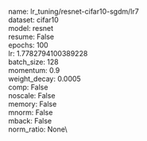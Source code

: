 name: lr_tuning/resnet-cifar10-sgdm/lr7\
dataset: cifar10\
model: resnet\
resume: False\
epochs: 100\
lr: 1.7782794100389228\
batch_size: 128\
momentum: 0.9\
weight_decay: 0.0005\
comp: False\
noscale: False\
memory: False\
mnorm: False\
mback: False\
norm_ratio: None\
